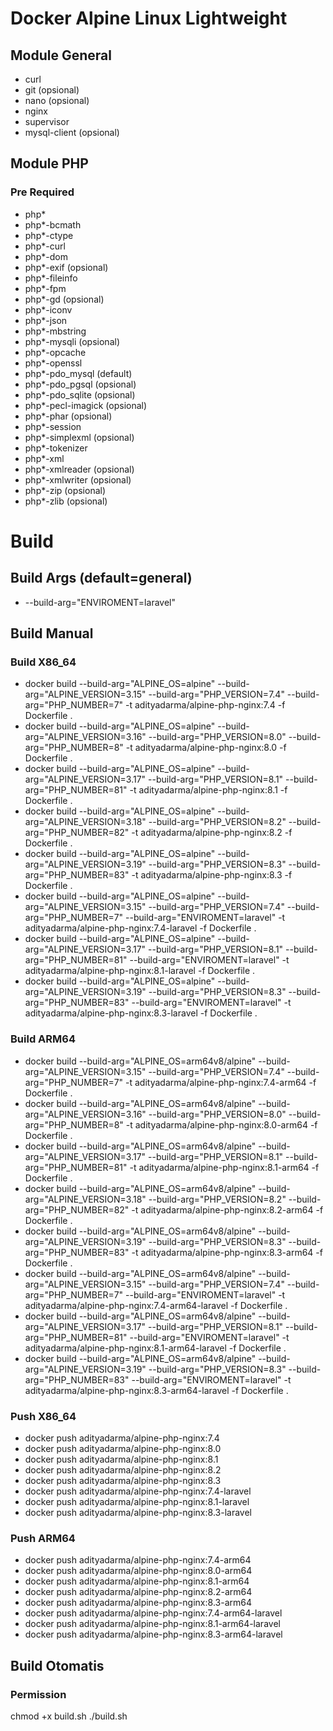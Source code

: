 # Docker Alpine Linux Lightweight

## Module General
- curl
- git (opsional)
- nano (opsional)
- nginx
- supervisor
- mysql-client (opsional)

## Module PHP
### Pre Required
- php*
- php*-bcmath
- php*-ctype
- php*-curl
- php*-dom
- php*-exif (opsional)
- php*-fileinfo
- php*-fpm
- php*-gd (opsional)
- php*-iconv
- php*-json
- php*-mbstring
- php*-mysqli (opsional)
- php*-opcache
- php*-openssl
- php*-pdo_mysql (default)
- php*-pdo_pgsql (opsional)
- php*-pdo_sqlite (opsional)
- php*-pecl-imagick (opsional)
- php*-phar (opsional)
- php*-session
- php*-simplexml (opsional)
- php*-tokenizer
- php*-xml
- php*-xmlreader (opsional)
- php*-xmlwriter (opsional)
- php*-zip (opsional)
- php*-zlib (opsional)

# Build

## Build Args (default=general)
- --build-arg="ENVIROMENT=laravel"

## Build Manual

### Build X86_64
- docker build --build-arg="ALPINE_OS=alpine" --build-arg="ALPINE_VERSION=3.15" --build-arg="PHP_VERSION=7.4" --build-arg="PHP_NUMBER=7" -t adityadarma/alpine-php-nginx:7.4 -f Dockerfile .
- docker build --build-arg="ALPINE_OS=alpine" --build-arg="ALPINE_VERSION=3.16" --build-arg="PHP_VERSION=8.0" --build-arg="PHP_NUMBER=8" -t adityadarma/alpine-php-nginx:8.0 -f Dockerfile .
- docker build --build-arg="ALPINE_OS=alpine" --build-arg="ALPINE_VERSION=3.17" --build-arg="PHP_VERSION=8.1" --build-arg="PHP_NUMBER=81" -t adityadarma/alpine-php-nginx:8.1 -f Dockerfile .
- docker build --build-arg="ALPINE_OS=alpine" --build-arg="ALPINE_VERSION=3.18" --build-arg="PHP_VERSION=8.2" --build-arg="PHP_NUMBER=82" -t adityadarma/alpine-php-nginx:8.2 -f Dockerfile .
- docker build --build-arg="ALPINE_OS=alpine" --build-arg="ALPINE_VERSION=3.19" --build-arg="PHP_VERSION=8.3" --build-arg="PHP_NUMBER=83" -t adityadarma/alpine-php-nginx:8.3 -f Dockerfile .
- docker build --build-arg="ALPINE_OS=alpine" --build-arg="ALPINE_VERSION=3.15" --build-arg="PHP_VERSION=7.4" --build-arg="PHP_NUMBER=7" --build-arg="ENVIROMENT=laravel" -t adityadarma/alpine-php-nginx:7.4-laravel -f Dockerfile .
- docker build --build-arg="ALPINE_OS=alpine" --build-arg="ALPINE_VERSION=3.17" --build-arg="PHP_VERSION=8.1" --build-arg="PHP_NUMBER=81" --build-arg="ENVIROMENT=laravel" -t adityadarma/alpine-php-nginx:8.1-laravel -f Dockerfile .
- docker build --build-arg="ALPINE_OS=alpine" --build-arg="ALPINE_VERSION=3.19" --build-arg="PHP_VERSION=8.3" --build-arg="PHP_NUMBER=83" --build-arg="ENVIROMENT=laravel" -t adityadarma/alpine-php-nginx:8.3-laravel -f Dockerfile .

### Build ARM64
- docker build --build-arg="ALPINE_OS=arm64v8/alpine" --build-arg="ALPINE_VERSION=3.15" --build-arg="PHP_VERSION=7.4" --build-arg="PHP_NUMBER=7" -t adityadarma/alpine-php-nginx:7.4-arm64 -f Dockerfile .
- docker build --build-arg="ALPINE_OS=arm64v8/alpine" --build-arg="ALPINE_VERSION=3.16" --build-arg="PHP_VERSION=8.0" --build-arg="PHP_NUMBER=8" -t adityadarma/alpine-php-nginx:8.0-arm64 -f Dockerfile .
- docker build --build-arg="ALPINE_OS=arm64v8/alpine" --build-arg="ALPINE_VERSION=3.17" --build-arg="PHP_VERSION=8.1" --build-arg="PHP_NUMBER=81" -t adityadarma/alpine-php-nginx:8.1-arm64 -f Dockerfile .
- docker build --build-arg="ALPINE_OS=arm64v8/alpine" --build-arg="ALPINE_VERSION=3.18" --build-arg="PHP_VERSION=8.2" --build-arg="PHP_NUMBER=82" -t adityadarma/alpine-php-nginx:8.2-arm64 -f Dockerfile .
- docker build --build-arg="ALPINE_OS=arm64v8/alpine" --build-arg="ALPINE_VERSION=3.19" --build-arg="PHP_VERSION=8.3" --build-arg="PHP_NUMBER=83" -t adityadarma/alpine-php-nginx:8.3-arm64 -f Dockerfile .
- docker build --build-arg="ALPINE_OS=arm64v8/alpine" --build-arg="ALPINE_VERSION=3.15" --build-arg="PHP_VERSION=7.4" --build-arg="PHP_NUMBER=7"  --build-arg="ENVIROMENT=laravel" -t adityadarma/alpine-php-nginx:7.4-arm64-laravel -f Dockerfile .
- docker build --build-arg="ALPINE_OS=arm64v8/alpine" --build-arg="ALPINE_VERSION=3.17" --build-arg="PHP_VERSION=8.1" --build-arg="PHP_NUMBER=81" --build-arg="ENVIROMENT=laravel" -t adityadarma/alpine-php-nginx:8.1-arm64-laravel -f Dockerfile .
- docker build --build-arg="ALPINE_OS=arm64v8/alpine" --build-arg="ALPINE_VERSION=3.19" --build-arg="PHP_VERSION=8.3" --build-arg="PHP_NUMBER=83" --build-arg="ENVIROMENT=laravel" -t adityadarma/alpine-php-nginx:8.3-arm64-laravel -f Dockerfile .

### Push X86_64
- docker push adityadarma/alpine-php-nginx:7.4
- docker push adityadarma/alpine-php-nginx:8.0
- docker push adityadarma/alpine-php-nginx:8.1
- docker push adityadarma/alpine-php-nginx:8.2
- docker push adityadarma/alpine-php-nginx:8.3
- docker push adityadarma/alpine-php-nginx:7.4-laravel
- docker push adityadarma/alpine-php-nginx:8.1-laravel
- docker push adityadarma/alpine-php-nginx:8.3-laravel

### Push ARM64
- docker push adityadarma/alpine-php-nginx:7.4-arm64
- docker push adityadarma/alpine-php-nginx:8.0-arm64
- docker push adityadarma/alpine-php-nginx:8.1-arm64
- docker push adityadarma/alpine-php-nginx:8.2-arm64
- docker push adityadarma/alpine-php-nginx:8.3-arm64
- docker push adityadarma/alpine-php-nginx:7.4-arm64-laravel
- docker push adityadarma/alpine-php-nginx:8.1-arm64-laravel
- docker push adityadarma/alpine-php-nginx:8.3-arm64-laravel

## Build Otomatis

### Permission
chmod +x build.sh
./build.sh
